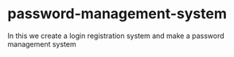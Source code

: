 # password-management-system
In this we create a login registration system and make a password management system
